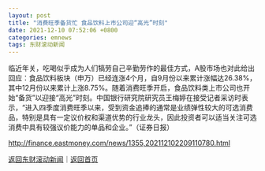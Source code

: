 ```yaml
---
layout: post
title: "消费旺季备货忙 食品饮料上市公司迎“高光”时刻"
date: 2021-12-10 07:52:06 +0800
categories: emnews
tags: 东财滚动新闻
---
```


临近年关，吃喝似乎成为人们犒劳自己辛勤劳作的最佳方式，A股市场也对此给出回应：食品饮料板块（申万）已经连涨4个月，自9月份以来累计涨幅达26.38%，其中12月份以来累计上涨8.75%。随着消费旺季开启，食品饮料类上市公司也开始“备货”以迎接“高光”时刻。中国银行研究院研究员王梅婷在接受记者采访时表示，“进入四季度消费旺季以来，受到资金追捧的通常是业绩弹性较大的可选消费品，特别是具有一定议价权和渠道优势的行业龙头，因此投资者可以适当关注可选消费中具有较强议价能力的单品和企业。”（证券日报）

<http://finance.eastmoney.com/news/1355,202112102209110780.html>

[返回东财滚动新闻](//finews.withounder.com/emnews/)｜[返回首页](//finews.withounder.com/)